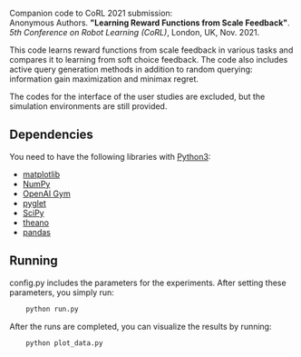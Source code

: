 Companion code to CoRL 2021 submission:  
Anonymous Authors. **"Learning Reward Functions from Scale Feedback"**. *5th Conference on Robot Learning (CoRL)*, London, UK, Nov. 2021.

This code learns reward functions from scale feedback in various tasks and compares it to learning from soft choice feedback. The code also includes active query generation methods in addition to random querying: information gain maximization and minimax regret.

The codes for the interface of the user studies are excluded, but the simulation environments are still provided.

## Dependencies
You need to have the following libraries with [Python3](http://www.python.org/downloads):
- [matplotlib](http://matplotlib.org/)
- [NumPy](http://www.numpy.org/)
- [OpenAI Gym](http://gym.openai.com)
- [pyglet](http://bitbucket.org/pyglet/pyglet/wiki/Home)
- [SciPy](http://www.scipy.org/)
- [theano](http://deeplearning.net/software/theano/)
- [pandas](https://pandas.pydata.org/)

## Running
config.py includes the parameters for the experiments. After setting these parameters, you simply run:
```python
	python run.py
```
After the runs are completed, you can visualize the results by running:
```python
	python plot_data.py
```